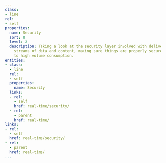 ```yaml
---
class:
- line
rel:
- self
properties:
  name: Security
  sort: 8
  level: 2
  description: Taking a look at the security layer involved with delivering real time
    streams of data and content, making sure things are properly secured when it comes
    to high volume consumption.
entities:
- class:
  - line
  rel:
  - self
  properties:
    name: Security
  links:
  - rel:
    - self
    href: real-time/security/
  - rel:
    - parent
    href: real-time/
links:
- rel:
  - self
  href: real-time/security/
- rel:
  - parent
  href: real-time/
...
```

